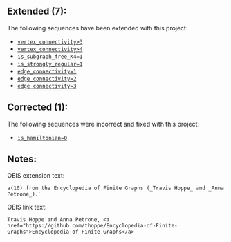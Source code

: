 ## Extended (7):

The following sequences have been extended with this project:

+ [`vertex_connectivity>3`](http://oeis.org/A086216)
+ [`vertex_connectivity>4`](http://oeis.org/A086217)
+ [`is_subgraph_free_K4=1`](http://oeis.org/A079574)
+ [`is_strongly_regular=1`](http://oeis.org/A088741)
+ [`edge_connectivity=1`](https://oeis.org/A052446)
+ [`edge_connectivity=2`](https://oeis.org/A052447)
+ [`edge_connectivity=3`](https://oeis.org/A052448)

## Corrected (1):

The following sequences were incorrect and fixed with this project:

+ [`is_hamiltonian=0`](https://oeis.org/A126149)

## Notes:

OEIS extension text:

    a(10) from the Encyclopedia of Finite Graphs (_Travis Hoppe_ and _Anna Petrone_).`


OEIS link text:

    Travis Hoppe and Anna Petrone, <a href="https://github.com/thoppe/Encyclopedia-of-Finite-Graphs">Encyclopedia of Finite Graphs</a>
